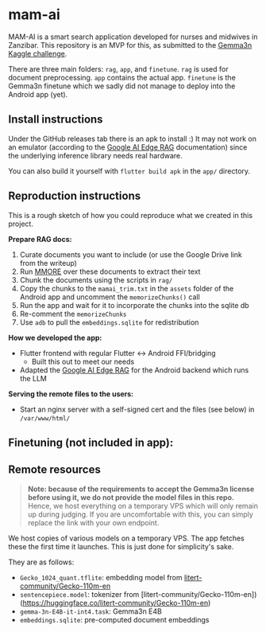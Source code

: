 # mam-ai

MAM-AI is a smart search application developed for nurses and midwives in Zanzibar. This repository
is an MVP for this, as submitted to the [Gemma3n Kaggle challenge](https://www.kaggle.com/competitions/google-gemma-3n-hackathon).

There are three main folders: `rag`, `app`, and `finetune`. `rag` is used for document preprocessing. `app`
contains the actual app. `finetune` is the Gemma3n finetune which we sadly did not manage to deploy
into the Android app (yet).

## Install instructions

Under the GitHub releases tab there is an apk to install :) It may not work on an emulator (according
to the [Google AI Edge RAG](ai.google.dev/edge/mediapipe/solutions/genai/rag/android) documentation)
since the underlying inference library needs real hardware.

You can also build it yourself with `flutter build apk` in the `app/` directory.

## Reproduction instructions

This is a rough sketch of how you could reproduce what we created in this project.

**Prepare RAG docs:**
   1. Curate documents you want to include (or use the Google Drive link from the writeup)
   2. Run [MMORE](https://github.com/swiss-ai/mmore) over these documents to extract their text
   3. Chunk the documents using the scripts in `rag/`
   4. Copy the chunks to the `mamai_trim.txt` in the `assets` folder of the Android app and uncomment the `memorizeChunks()` call
   5. Run the app and wait for it to incorporate the chunks into the sqlite db
   6. Re-comment the `memorizeChunks`
   7. Use `adb` to pull the `embeddings.sqlite` for redistribution

**How we developed the app:**
- Flutter frontend with regular Flutter <-> Android FFI/bridging
  - Built this out to meet our needs
- Adapted the [Google AI Edge RAG](ai.google.dev/edge/mediapipe/solutions/genai/rag/android) for the Android backend which runs the LLM

**Serving the remote files to the users:**
- Start an nginx server with a self-signed cert and the files (see below) in `/var/www/html/`

**Finetuning (not included in app):**
- 

## Remote resources 

> **Note: because of the requirements to accept the Gemma3n license before using it, we do not
provide the model files in this repo.** Hence, we host everything on a temporary VPS which will only
remain up during judging. If you are uncomfortable with this, you can simply replace the link with
your own endpoint. 

We host copies of various models on a temporary VPS. The app fetches these the first time it
launches. This is just done for simplicity's sake.

They are as follows:
- `Gecko_1024_quant.tflite`: embedding model from [litert-community/Gecko-110m-en](https://huggingface.co/litert-community/Gecko-110m-en)
- `sentencepiece.model`: tokenizer from [litert-community/Gecko-110m-en])(https://huggingface.co/litert-community/Gecko-110m-en)
- `gemma-3n-E4B-it-int4.task`: Gemma3n E4B
- `embeddings.sqlite`: pre-computed document embeddings
